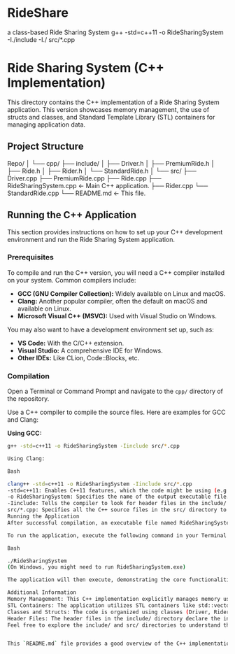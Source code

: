 # RideShare
a class-based Ride Sharing System 
g++ -std=c++11 -o RideSharingSystem -I./include -I./ src/*.cpp

# Ride Sharing System (C++ Implementation)

This directory contains the C++ implementation of a Ride Sharing System application. This version showcases memory management, the use of structs and classes, and Standard Template Library (STL) containers for managing application data.

## Project Structure

Repo/
│
└── cpp/
├── include/
│   ├── Driver.h
│   ├── PremiumRide.h
│   ├── Ride.h
│   ├── Rider.h
│   └── StandardRide.h
│
└── src/
├── Driver.cpp
├── PremiumRide.cpp
├── Ride.cpp
├── RideSharingSystem.cpp  ← Main C++ application.
├── Rider.cpp
└── StandardRide.cpp
└── README.md             ← This file.

## Running the C++ Application

This section provides instructions on how to set up your C++ development environment and run the Ride Sharing System application.

### Prerequisites

To compile and run the C++ version, you will need a C++ compiler installed on your system. Common compilers include:

* **GCC (GNU Compiler Collection):** Widely available on Linux and macOS.
* **Clang:** Another popular compiler, often the default on macOS and available on Linux.
* **Microsoft Visual C++ (MSVC):** Used with Visual Studio on Windows.

You may also want to have a development environment set up, such as:

* **VS Code:** With the C/C++ extension.
* **Visual Studio:** A comprehensive IDE for Windows.
* **Other IDEs:** Like CLion, Code::Blocks, etc.

### Compilation

Open a Terminal or Command Prompt and navigate to the `cpp/` directory of the repository.

Use a C++ compiler to compile the source files. Here are examples for GCC and Clang:

**Using GCC:**

```bash
g++ -std=c++11 -o RideSharingSystem -Iinclude src/*.cpp

Using Clang:

Bash

clang++ -std=c++11 -o RideSharingSystem -Iinclude src/*.cpp
-std=c++11: Enables C++11 features, which the code might be using (e.g., range-based for loops, override).
-o RideSharingSystem: Specifies the name of the output executable file.
-Iinclude: Tells the compiler to look for header files in the include/ directory.
src/*.cpp: Specifies all the C++ source files in the src/ directory to be compiled.
Running the Application
After successful compilation, an executable file named RideSharingSystem (or RideSharingSystem.exe on Windows) will be created in the cpp/ directory.

To run the application, execute the following command in your Terminal or Command Prompt (still within the cpp/ directory):

Bash

./RideSharingSystem
(On Windows, you might need to run RideSharingSystem.exe)

The application will then execute, demonstrating the core functionalities of the Ride Sharing System.

Additional Information
Memory Management: This C++ implementation explicitly manages memory using pointers and new/delete. Pay attention to the destructors in the classes to see how resources are cleaned up.
STL Containers: The application utilizes STL containers like std::vector to store collections of Ride objects for drivers and riders.
Classes and Structs: The code is organized using classes (Driver, Rider, Ride, StandardRide, PremiumRide) to represent the entities in the system and encapsulate their data and behavior. Inheritance is used to model different types of rides.
Header Files: The header files in the include/ directory declare the interfaces of the classes, while the source files in src/ provide their implementations.
Feel free to explore the include/ and src/ directories to understand the details of the C++ implementation.


This `README.md` file provides a good overview of the C++ implementation, its structure, compilation, and execution instructions, similar to the example you provided for the Expense Tracker. Remember to save this file as `README.md` inside the `cpp/` directory.